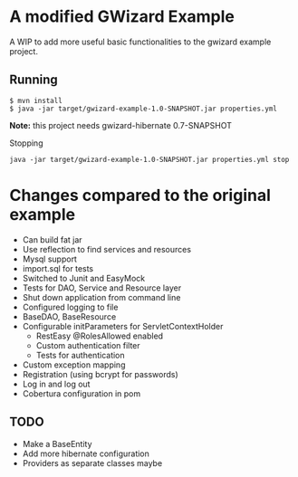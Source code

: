 # A modified GWizard Example
A WIP to add more useful basic functionalities to the gwizard example project.

## Running

```
$ mvn install
$ java -jar target/gwizard-example-1.0-SNAPSHOT.jar properties.yml
```

**Note:** this project needs gwizard-hibernate 0.7-SNAPSHOT

Stopping
```
java -jar target/gwizard-example-1.0-SNAPSHOT.jar properties.yml stop
```

# Changes compared to the original example
* Can build fat jar
* Use reflection to find services and resources
* Mysql support
* import.sql for tests
* Switched to Junit and EasyMock
* Tests for DAO, Service and Resource layer
* Shut down application from command line
* Configured logging to file
* BaseDAO, BaseResource
* Configurable initParameters for ServletContextHolder
    * RestEasy @RolesAllowed enabled
    * Custom authentication filter
    * Tests for authentication
* Custom exception mapping
* Registration (using bcrypt for passwords)
* Log in and log out
* Cobertura configuration in pom

## TODO
* Make a BaseEntity
* Add more hibernate configuration
* Providers as separate classes maybe
